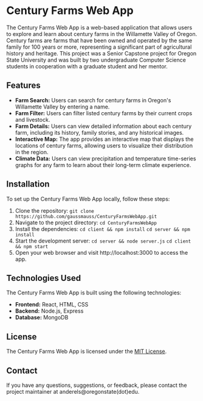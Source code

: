# Century Farms Web App

The Century Farms Web App is a web-based application that allows users to explore and learn about century farms in the Willamette Valley of Oregon. Century farms are farms that have been owned and operated by the same family for 100 years or more, representing a significant part of agricultural history and heritage. This project was a Senior Capstone project for Oregon State University and was built by two undergraduate Computer Science students in cooperation with a graduate student and her mentor.

## Features

- **Farm Search:** Users can search for century farms in Oregon's Willamette Valley by entering a name.
- **Farm Filter:** Users can filter listed century farms by their current crops and livestock.
- **Farm Details:** Users can view detailed information about each century farm, including its history, family stories, and any historical images.
- **Interactive Map:** The app provides an interactive map that displays the locations of century farms, allowing users to visualize their distribution in the region.
- **Climate Data:** Users can view precipitation and temperature time-series graphs for any farm to learn about their long-term climate experience.

## Installation

To set up the Century Farms Web App locally, follow these steps:

1. Clone the repository:
    `git clone https://github.com/gaussmauss/CenturyFarmsWebApp.git`
2. Navigate to the project directory:
    `cd CenturyFarmsWebApp`
3. Install the dependencies:
    `cd client && npm install`
    `cd server && npm install`
4. Start the development server:
    `cd server && node server.js`
    `cd client && npm start`
5. Open your web browser and visit http://localhost:3000 to access the app.

## Technologies Used

The Century Farms Web App is built using the following technologies:

- **Frontend:** React, HTML, CSS
- **Backend:** Node.js, Express
- **Database:** MongoDB

## License

The Century Farms Web App is licensed under the [MIT License](LICENSE).

## Contact

If you have any questions, suggestions, or feedback, please contact the project maintainer at anderels@oregonstate(dot)edu.



